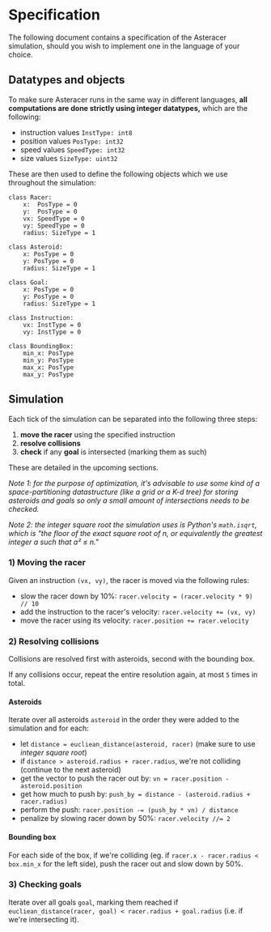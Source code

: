 # Specification
The following document contains a specification of the Asteracer simulation, should you wish to implement one in the language of your choice.

## Datatypes and objects
To make sure Asteracer runs in the same way in different languages, **all computations are done strictly using integer datatypes,** which are the following:

- instruction values `InstType: int8`
- position values `PosType: int32`
- speed values `SpeedType: int32`
- size values `SizeType: uint32`

These are then used to define the following objects which we use throughout the simulation:

```python3
class Racer:
    x:  PosType = 0
    y:  PosType = 0
    vx: SpeedType = 0
    vy: SpeedType = 0
    radius: SizeType = 1
```

```python3
class Asteroid:
    x: PosType = 0
    y: PosType = 0
    radius: SizeType = 1
```

```python3
class Goal:
    x: PosType = 0
    y: PosType = 0
    radius: SizeType = 1
```

```python3
class Instruction:
    vx: InstType = 0
    vy: InstType = 0
```

```python3
class BoundingBox:
    min_x: PosType
    min_y: PosType
    max_x: PosType
    max_y: PosType
```

## Simulation
Each tick of the simulation can be separated into the following three steps:

1. **move the racer** using the specified instruction
2. **resolve collisions**
3. **check** if any **goal** is intersected (marking them as such)

These are detailed in the upcoming sections.

_Note 1: for the purpose of optimization, it's advisable to use some kind of a space-partitioning datastructure (like a grid or a K-d tree) for storing asteroids and goals so only a small amount of intersections needs to be checked._

_Note 2: the integer square root the simulation uses is Python's `math.isqrt`, which is "the floor of the exact square root of n, or equivalently the greatest integer a such that a² ≤ n."_

### 1) Moving the racer
Given an instruction `(vx, vy)`, the racer is moved via the following rules:
- slow the racer down by 10%: `racer.velocity = (racer.velocity * 9) // 10`
- add the instruction to the racer's velocity: `racer.velocity += (vx, vy)`
- move the racer using its velocity: `racer.position += racer.velocity`

### 2) Resolving collisions
Collisions are resolved first with asteroids, second with the bounding box.

If any collisions occur, repeat the entire resolution again, at most `5` times in total.

#### Asteroids
Iterate over all asteroids `asteroid` in the order they were added to the simulation and for each:
- let `distance = eucliean_distance(asteroid, racer)` (make sure to use _integer square root_)
- if `distance > asteroid.radius + racer.radius`, we're not colliding (continue to the next asteroid)
- get the vector to push the racer out by: `vn = racer.position - asteroid.position`
- get how much to push by: `push_by = distance - (asteroid.radius + racer.radius)`
- perform the push: `racer.position -= (push_by * vn) / distance`
- penalize by slowing racer down by 50%: `racer.velocity //= 2`

#### Bounding box
For each side of the box, if we're colliding (eg. if `racer.x - racer.radius < box.min_x` for the left side), push the racer out and slow down by 50%.

### 3) Checking goals
Iterate over all goals `goal`, marking them reached if `eucliean_distance(racer, goal) < racer.radius + goal.radius` (i.e. if we're intersecting it).
